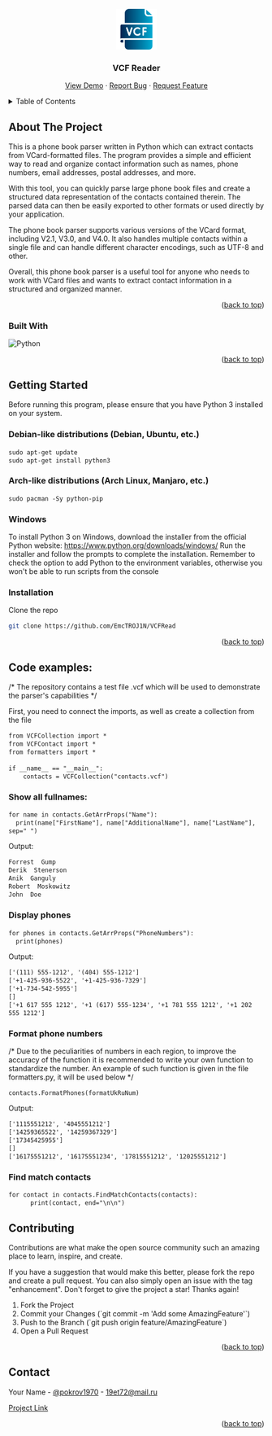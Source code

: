 <br />
<div align="center">
  <img src="icon.png" alt="Logo" width="80" height="80">

  <h3 align="center">VCF Reader</h3>

  <p align="center">
    <a href="https://github.com/EmcTROJ1N/VCFRead/">View Demo</a>
    ·
    <a href="https://github.com/EmcTROJ1N/VCFRead/issues">Report Bug</a>
    ·
    <a href="https://github.com/EmcTROJ1N/VCFRead/issues">Request Feature</a>
  </p>
</div>



<!-- TABLE OF CONTENTS -->
<details>
  <summary>Table of Contents</summary>
  <ol>
    <li>
      <a href="#about-the-project">About The Project</a>
      <ul>
        <li><a href="#built-with">Built With</a></li>
      </ul>
    </li>
    <li>
      <a href="#getting-started">Getting Started</a>
      <ul>
        <li><a href="#prerequisites">Prerequisites</a></li>
        <li><a href="#installation">Installation</a></li>
      </ul>
    </li>
    <li><a href="#usage">Usage</a></li>
    <li><a href="#contributing">Contributing</a></li>
    <li><a href="#contact">Contact</a></li>
    <li><a href="#acknowledgments">Acknowledgments</a></li>
  </ol>
</details>



<!-- ABOUT THE PROJECT -->
## About The Project

This is a phone book parser written in Python which can extract contacts from VCard-formatted files. The program provides a simple and efficient way to read and organize contact information such as names, phone 
numbers, email addresses, postal addresses, and more.

With this tool, you can quickly parse large phone book files and create a structured data representation of the contacts contained therein. The parsed data can then be easily exported to other formats or used 
directly by your application.

The phone book parser supports various versions of the VCard format, including V2.1, V3.0, and V4.0. It also handles multiple contacts within a single file and can handle different character encodings, 
such as UTF-8 and other.

Overall, this phone book parser is a useful tool for anyone who needs to work with VCard files and wants to extract contact information in a structured and organized manner.
<p align="right">(<a href="#readme-top">back to top</a>)</p>



### Built With

![Python](https://img.shields.io/badge/Python-yellow?style=for-the-badge&logo=python)

<p align="right">(<a href="#readme-top">back to top</a>)</p>

<!-- GETTING STARTED -->
## Getting Started

Before running this program, please ensure that you have Python 3 installed on your system.

### Debian-like distributions (Debian, Ubuntu, etc.)
```
sudo apt-get update
sudo apt-get install python3
```
### Arch-like distributions (Arch Linux, Manjaro, etc.)
```
sudo pacman -Sy python-pip
```
### Windows
To install Python 3 on Windows, download the installer from the official Python website: https://www.python.org/downloads/windows/
Run the installer and follow the prompts to complete the installation.
Remember to check the option to add Python to the environment variables, otherwise you won't be able to run scripts from the console

### Installation

Clone the repo
   ```sh
   git clone https://github.com/EmcTROJ1N/VCFRead
   ```

<p align="right">(<a href="#readme-top">back to top</a>)</p>

## Code examples:
/* The repository contains a test file .vcf which will be used to demonstrate the parser's capabilities */

First, you need to connect the imports, as well as create a collection from the file
```
from VCFCollection import *
from VCFContact import *
from formatters import *

if __name__ == "__main__":
    contacts = VCFCollection("contacts.vcf")
```

### Show all fullnames:
```
for name in contacts.GetArrProps("Name"):
  print(name["FirstName"], name["AdditionalName"], name["LastName"], sep=" ")
```
Output:
```
Forrest  Gump
Derik  Stenerson
Anik  Ganguly
Robert  Moskowitz
John  Doe
```

### Display phones
```
for phones in contacts.GetArrProps("PhoneNumbers"):
  print(phones)
```
Output:
```
['(111) 555-1212', '(404) 555-1212']
['+1-425-936-5522', '+1-425-936-7329']
['+1-734-542-5955']
[]
['+1 617 555 1212', '+1 (617) 555-1234', '+1 781 555 1212', '+1 202 555 1212']
```

### Format phone numbers

/* Due to the peculiarities of numbers in each region, to improve the accuracy of the function it is recommended to write 
your own function to standardize the number. An example of such function is given in the file formatters.py, it will be used below */

```
contacts.FormatPhones(formatUkRuNum)
```

Output:
```
['1115551212', '4045551212']
['14259365522', '14259367329']
['17345425955']
[]
['16175551212', '16175551234', '17815551212', '12025551212']
```

### Find match contacts
```
for contact in contacts.FindMatchContacts(contacts):
      print(contact, end="\n\n")
```

<!-- CONTRIBUTING -->
## Contributing

Contributions are what make the open source community such an amazing place to learn, inspire, and create.

If you have a suggestion that would make this better, please fork the repo and create a pull request. You can also simply open an issue with the tag "enhancement".
Don't forget to give the project a star! Thanks again!

<ol>
  <li>Fork the Project</li>
  <li>Commit your Changes (`git commit -m 'Add some AmazingFeature'`)</li>
  <li>Push to the Branch (`git push origin feature/AmazingFeature`)</li>
  <li>Open a Pull Request</li>
</ol>

<p align="right">(<a href="#readme-top">back to top</a>)</p>


<!-- CONTACT -->
## Contact

Your Name - [@pokrov1970](https://t.me/pokrov1970) - 19et72@mail.ru

[Project Link](https://github.com/EmcTROJ1N/VCFRead)

<p align="right">(<a href="#readme-top">back to top</a>)</p>
